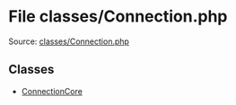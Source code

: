 File classes/Connection.php
=========

Source: [classes/Connection.php](https://github.com/PrestaShop/PrestaShop/blob/1.5.3.1/classes/Connection.php)


Classes
-------

* [ConnectionCore](class.ConnectionCore.md)

